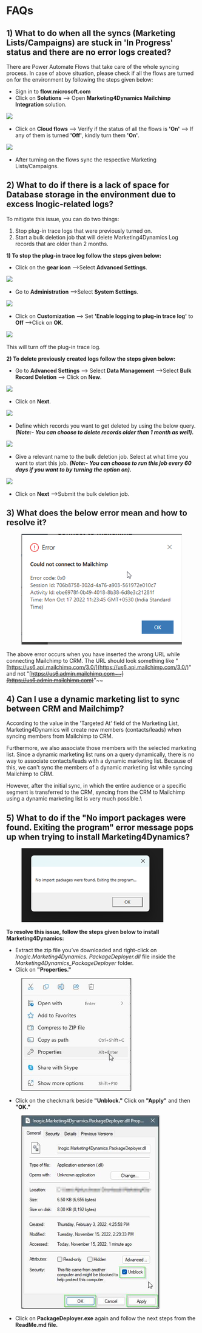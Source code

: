 # FAQs

## 1) What to do when all the syncs (Marketing Lists/Campaigns) are stuck in 'In Progress' status and there are no error logs created?

There are Power Automate Flows that take care of the whole syncing process. In case of above situation, please check if all the flows are turned on for the environment by following the steps given below:

* Sign in to **flow.microsoft.com**
* Click on **Solutions** --> Open **Marketing4Dynamics Mailchimp Integration** solution.

![](<../.gitbook/assets/FAQ 1\_1.png>)

* Click on **Cloud flows** --> Verify if the status of all the flows is **'On'** --> If any of them is turned **'Off'**, kindly turn them **'On'**.

![](<../.gitbook/assets/FAQ 1\_2.png>)

* After turning on the flows sync the respective Marketing Lists/Campaigns.

## 2) What to do if there is a lack of space for Database storage in the environment due to excess Inogic-related logs?

To mitigate this issue, you can do two things:

1. &#x20;Stop plug-in trace logs that were previously turned on.
2. &#x20;Start a bulk deletion job that will delete Marketing4Dynamics Log records that are older than 2 months.

**1) To stop the plug-in trace log follow the steps given below:**

* Click on the **gear icon** -->Select **Advanced Settings**.

![](../.gitbook/assets/FAQ\_2.1.png)

* Go to **Administration** -->Select **System Settings**.

![](../.gitbook/assets/FAQ\_2.2.png)

* Click on **Customization** --> Set **'Enable logging to plug-in trace log'** to **Off** -->Click on **OK**.

![](../.gitbook/assets/FAQ\_2.3.png)

This will turn off the plug-in trace log.

**2) To delete previously created logs follow the steps given below:**

* Go to **Advanced Settings** --> Select **Data Management** -->Select **Bulk Record Deletion** --> Click on **New**.

![](../.gitbook/assets/FAQ\_2.4.png)

* Click on **Next**.

![](../.gitbook/assets/FAQ\_2.5.png)

* Define which records you want to get deleted by using the below query. _**(Note:- You can choose to delete records older than 1 month as well).**_

![](../.gitbook/assets/FAQ\_2.6.png)

* Give a relevant name to the bulk deletion job. Select at what time you want to start this job. _**(Note:- You can choose to run this job every 60 days if you want to by turning the option on).**_

![](../.gitbook/assets/FAQ\_2.7.png)

* Click on **Next** -->Submit the bulk deletion job.

## 3) What does the below error mean and how to resolve it?

<figure><img src="../.gitbook/assets/Error M4D.png" alt=""><figcaption></figcaption></figure>

The above error occurs when you have inserted the wrong URL while connecting Mailchimp to CRM. The URL should look something like "[https://us6.api.mailchimp.com/3.0/](https://us6.api.mailchimp.com/3.0/)" and not "[~~https://us6.admin.mailchimp.com~~](https://us6.admin.mailchimp.com)~~"~~

## 4) **Can I use a dynamic marketing list to sync between CRM and Mailchimp?**

According to the value in the 'Targeted At' field of the Marketing List, Marketing4Dynamics will create new members (contacts/leads) when syncing members from Mailchimp to CRM.&#x20;

Furthermore, we also associate those members with the selected marketing list. Since a dynamic marketing list runs on a query dynamically, there is no way to associate contacts/leads with a dynamic marketing list. Because of this, we can't sync the members of a dynamic marketing list while syncing Mailchimp to CRM.

However, after the initial sync, in which the entire audience or a specific segment is transferred to the CRM, syncing from the CRM to Mailchimp using a dynamic marketing list is very much possible.\


## 5) What to do if the "No import packages were found. Exiting the program" error message pops up when trying to install Marketing4Dynamics?

<figure><img src="../.gitbook/assets/image002.png" alt=""><figcaption></figcaption></figure>

**To resolve this issue, follow the steps given below to install Marketing4Dynamics:**

* Extract the zip file you’ve downloaded and right-click on _Inogic.Marketing4Dynamics. PackageDeployer.dll_ file inside the _Marketing4Dynamics\_PackageDeployer_ folder.
* Click on **"Properties."**

<figure><img src="../.gitbook/assets/faq (1).jpg" alt=""><figcaption></figcaption></figure>

* Click on the checkmark beside **"Unblock."** Click on **"Apply"** and then **"OK."**

<figure><img src="../.gitbook/assets/faq 1.jpg" alt=""><figcaption></figcaption></figure>

* Click on **PackageDeployer.exe** again and follow the next steps from the **ReadMe.md file.**

&#x20;
